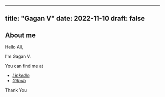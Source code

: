 
---
title: "Gagan V"
date: 2022-11-10
draft: false
---

## About me
Hello All,

I'm Gagan V.


You can find me at

 - [*LinkedIn*](https://www.linkedin.com/in/gagan-v-28a5aa21b/)
 - [*Github*](https://github.com/gaganmarvel)

Thank You

